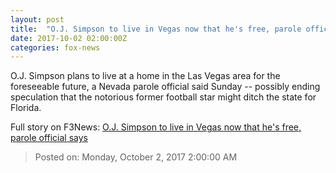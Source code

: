 ```yaml
---
layout: post
title:  "O.J. Simpson to live in Vegas now that he's free, parole official says"
date: 2017-10-02 02:00:00Z
categories: fox-news
---
```


O.J. Simpson plans to live at a home in the Las Vegas area for the foreseeable future, a Nevada parole official said Sunday -- possibly ending speculation that the notorious former football star might ditch the state for Florida.


Full story on F3News: [O.J. Simpson to live in Vegas now that he's free, parole official says](http://www.f3nws.com/n/P4KNAF)

> Posted on: Monday, October 2, 2017 2:00:00 AM
